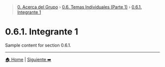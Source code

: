 > [0. Acerca del Grupo](../../0.md) › [0.6. Temas Individuales (Parte 1)](../0.6.md) › [0.6.1. Integrante 1](0.6.1.md)

# 0.6.1. Integrante 1

Sample content for section 0.6.1.

---

[🏠 Home](../../../README.md) | [Siguiente ➡️](../0.6.2/0.6.2.md)